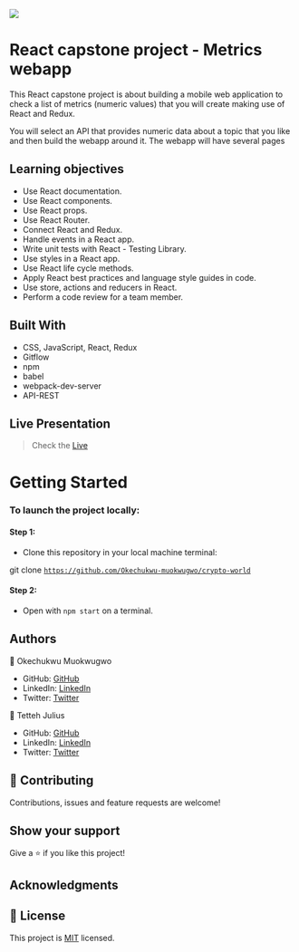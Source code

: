 ![](https://img.shields.io/badge/Microverse-blueviolet)

# React capstone project - Metrics webapp

This React capstone project is about building a mobile web application to check a list of metrics (numeric values) that you will create making use of React and Redux.

You will select an API that provides numeric data about a topic that you like and then build the webapp around it. The webapp will have several pages


 ## Learning objectives
- Use React documentation.
- Use React components.
- Use React props.
- Use React Router.
- Connect React and Redux.
- Handle events in a React app.
- Write unit tests with React - Testing Library.
- Use styles in a React app.
- Use React life cycle methods.
- Apply React best practices and language style guides in code.
- Use store, actions and reducers in React.
- Perform a code review for a team member.

## Built With

- CSS, JavaScript, React, Redux
- Gitflow
- npm
- babel
- webpack-dev-server
- API-REST

## Live Presentation
> Check the [Live](https://screenrec.com/share/k0D7R8KQ5C/)

# Getting Started

### To launch the project locally:

#### Step 1:
- Clone this repository in your local machine terminal:

git clone <code>https://github.com/Okechukwu-muokwugwo/crypto-world</code>

#### Step 2:

- Open with <code>npm start</code> on a terminal.

## Authors

👤 Okechukwu Muokwugwo

- GitHub: [GitHub](https://github.com/Okechukwu-muokwugwo)
- LinkedIn: [LinkedIn](https://www.linkedin.com/in/okeimuokwugwo/)
- Twitter: [Twitter](https://twitter.com/excel4eva)

👤 Tetteh Julius

- GitHub: [GitHub](https://github.com/j-tee)
- LinkedIn: [LinkedIn](https://www.linkedin.com/in/julius-tetteh-0121ab7b/)
- Twitter: [Twitter](https://twitter.com/JuliusTee)


## 🤝 Contributing

Contributions, issues and feature requests are welcome!


## Show your support

Give a ⭐️ if you like this project!

## Acknowledgments

## 📝 License

This project is [MIT](https://github.com/Okechukwu-muokwugwo/react-redux-group-project/blob/space-traveler-setup/LICENSE.md) licensed.
